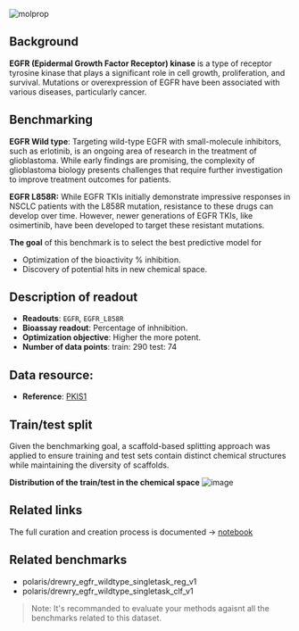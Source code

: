 ![molprop](https://storage.googleapis.com/polaris-public/icons/icons8-fox-60-kinases.png)


## Background
**EGFR (Epidermal Growth Factor Receptor) kinase** is a type of receptor tyrosine kinase that plays a significant role in cell growth, proliferation, and survival. Mutations or overexpression of EGFR have been associated with various diseases, particularly cancer.

## Benchmarking
 **EGFR Wild type**:  Targeting wild-type EGFR with small-molecule inhibitors, such as erlotinib, is an ongoing area of research in the treatment of glioblastoma. While early findings are promising, the complexity of glioblastoma biology presents challenges that require further investigation to improve treatment outcomes for patients.

 **EGFR L858R:** While EGFR TKIs initially demonstrate impressive responses in NSCLC patients with the L858R mutation, resistance to these drugs can develop over time. However, newer generations of EGFR TKIs, like osimertinib, have been developed to target these resistant mutations.

**The goal** of this benchmark is to select the best predictive model for 
- Optimization of the bioactivity % inhibition.
- Discovery of potential hits in new chemical space.

## Description of readout 
- **Readouts**: `EGFR`, `EGFR_L858R`
- **Bioassay readout**: Percentage of inhnibition.
- **Optimization objective**: Higher the more potent.
- **Number of data points**: train:  290 test:  74

## Data resource: 
- **Reference**: [PKIS1](https://pubmed.ncbi.nlm.nih.gov/26501955)


## Train/test split
Given the benchmarking goal, a scaffold-based splitting approach was applied to ensure training and test sets contain distinct chemical structures while maintaining the diversity of scaffolds.

**Distribution of the train/test in the chemical space**
![image](https://storage.googleapis.com/polaris-public/datasets/kinases/egfr/figures/egfr_wt_l858r_v1_tnse_scaffold_split.png)


## Related links
The full curation and creation process is documented -> [notebook](https://github.com/polaris-hub/polaris-recipes/blob/main/03_Kinases/EGFR)

## Related benchmarks
- polaris/drewry_egfr_wildtype_singletask_reg_v1
- polaris/drewry_egfr_wildtype_singletask_clf_v1
> Note: It's recommanded to evaluate your methods agaisnt all the benchmarks related to this dataset. 
